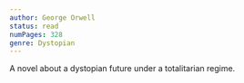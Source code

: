 ```yaml
---
author: George Orwell
status: read
numPages: 328
genre: Dystopian
---
```


A novel about a dystopian future under a totalitarian regime.
